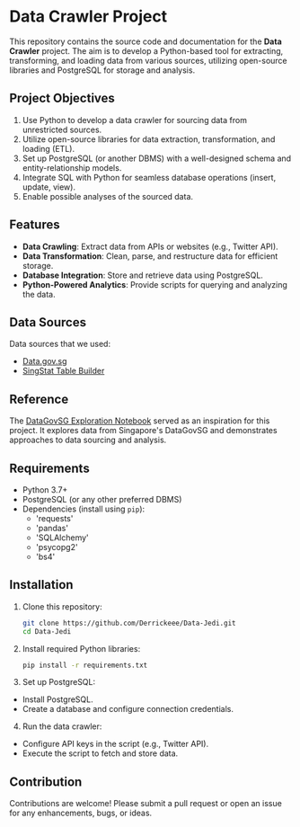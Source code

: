 # Data Crawler Project

This repository contains the source code and documentation for the **Data Crawler** project. The aim is to develop a Python-based tool for extracting, transforming, and loading data from various sources, utilizing open-source libraries and PostgreSQL for storage and analysis.

## Project Objectives
1. Use Python to develop a data crawler for sourcing data from unrestricted sources.
2. Utilize open-source libraries for data extraction, transformation, and loading (ETL).
3. Set up PostgreSQL (or another DBMS) with a well-designed schema and entity-relationship models.
4. Integrate SQL with Python for seamless database operations (insert, update, view).
5. Enable possible analyses of the sourced data.

## Features
- **Data Crawling**: Extract data from APIs or websites (e.g., Twitter API).
- **Data Transformation**: Clean, parse, and restructure data for efficient storage.
- **Database Integration**: Store and retrieve data using PostgreSQL.
- **Python-Powered Analytics**: Provide scripts for querying and analyzing the data.

## Data Sources
Data sources that we used:
- [Data.gov.sg](https://www.data.gov.sg/)
- [SingStat Table Builder](https://tablebuilder.singstat.gov.sg/)

## Reference
The [DataGovSG Exploration Notebook](https://github.com/datagovsg/dgs-exploration/blob/master/DataGovSG.ipynb) served as an inspiration for this project. It explores data from Singapore's DataGovSG and demonstrates approaches to data sourcing and analysis.

## Requirements
- Python 3.7+ 
- PostgreSQL (or any other preferred DBMS)
- Dependencies (install using `pip`):
  - 'requests'
  - 'pandas'
  - 'SQLAlchemy'
  - 'psycopg2'
  - 'bs4'

## Installation
1. Clone this repository:
   ```bash
   git clone https://github.com/Derrickeee/Data-Jedi.git
   cd Data-Jedi

2. Install required Python libraries:
   ```bash
   pip install -r requirements.txt

3. Set up PostgreSQL:
- Install PostgreSQL.
- Create a database and configure connection credentials.

4. Run the data crawler:
- Configure API keys in the script (e.g., Twitter API).
- Execute the script to fetch and store data.

## Contribution
Contributions are welcome! Please submit a pull request or open an issue for any enhancements, bugs, or ideas.

